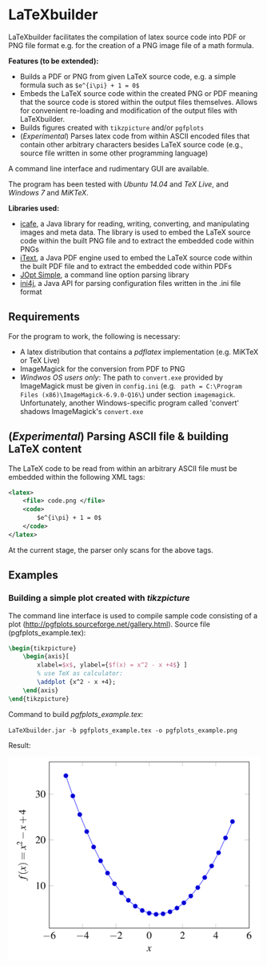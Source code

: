 # LaTeXbuilder

LaTeXbuilder facilitates the compilation of latex source code into PDF or PNG file format e.g. for the creation of a PNG image file of a math formula.

**Features (to be extended):**

- Builds a PDF or PNG from given LaTeX source code, e.g. a simple formula such as `$e^{i\pi} + 1 = 0$`
- Embeds the LaTeX source code within the created PNG or PDF meaning that the source code is stored within the output files themselves. Allows for convenient re-loading and modification of the output files with LaTeXbuilder.
- Builds figures created with `tikzpicture` and/or `pgfplots`
- (*Experimental*) Parses latex code from within ASCII encoded files that contain other arbitrary characters besides LaTeX source code (e.g., source file written in some other programming language)

A command line interface and rudimentary GUI are available.

The program has been tested with *Ubuntu 14.04* and *TeX Live*, and *Windows 7* and *MiKTeX*.

**Libraries used:**

- [icafe](https://github.com/dragon66/icafe), a Java library for reading, writing, converting, and manipulating images and meta data. The library is used to embed the LaTeX source code within the built PNG file and to extract the embedded code within PNGs
- [iText](https://github.com/itext/itextpdf), a Java PDF engine used to embed the LaTeX source code within the built PDF file and to extract the embedded code within PDFs
- [JOpt Simple](https://pholser.github.io/jopt-simple/), a command line option parsing library
- [ini4j](http://ini4j.sourceforge.net/), a Java API for parsing configuration files written in the .ini file format

## Requirements

For the program to work, the following is necessary:
- A latex distribution that contains a *pdflatex* implementation (e.g. MiKTeX or TeX Live)
- ImageMagick for the conversion from PDF to PNG
- *Windwos OS users only*: The path to `convert.exe` provided by ImageMagick must be given in `config.ini` (e.g. `
path = C:\Program Files (x86)\ImageMagick-6.9.0-Q16\`) under section `imagemagick`. Unfortunately, another Windows-specific program called 'convert' shadows ImageMagick's `convert.exe`

## (*Experimental*) Parsing ASCII file & building LaTeX content
The LaTeX code to be read from within an arbitrary ASCII file must be embedded within the following XML tags:
```xml
<latex>
	<file> code.png </file>
	<code>
		$e^{i\pi} + 1 = 0$
	</code>
</latex>
```
At the current stage, the parser only scans for the above tags.

## Examples

### Building a simple plot created with *tikzpicture*
The command line interface is used to compile sample code consisting of a plot (http://pgfplots.sourceforge.net/gallery.html).
Source file (pgfplots_example.tex):
```latex
\begin{tikzpicture}
	\begin{axis}[
		xlabel=$x$, ylabel={$f(x) = x^2 - x +4$} ]
		% use TeX as calculator:
		\addplot {x^2 - x +4};
	\end{axis}
\end{tikzpicture}
```

Command to build *pgfplots_example.tex*:

`LaTeXbuilder.jar -b pgfplots_example.tex -o pgfplots_example.png`

Result:

![Result](pgfplots_example.png)
